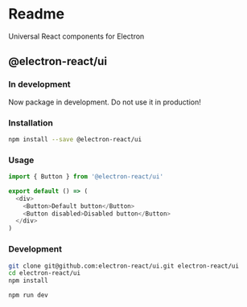 # Readme

Universal React components for Electron

## @electron-react/ui

### In development

Now package in development. Do not use it in production!

### Installation

```bash
npm install --save @electron-react/ui
```

### Usage

```js
import { Button } from '@electron-react/ui'

export default () => (
  <div>
    <Button>Default button</Button>
    <Button disabled>Disabled button</Button>
  </div>
)
```

### Development

```bash
git clone git@github.com:electron-react/ui.git electron-react/ui
cd electron-react/ui
npm install

npm run dev
```
